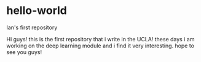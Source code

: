 # hello-world
Ian's first repository

Hi guys!
this is the first repository that i write in the UCLA!
these days i am working on the deep learning module and i find it very interesting.
hope to see you guys!
